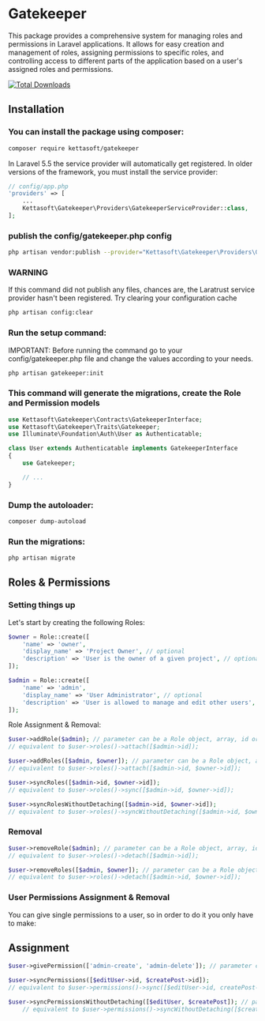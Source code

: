 # Gatekeeper
This package provides a comprehensive system for managing roles and permissions in Laravel applications. It allows for easy creation and management of roles, assigning permissions to specific roles, and controlling access to different parts of the application based on a user's assigned roles and permissions.

[![Total Downloads](https://img.shields.io/packagist/dt/kettasoft/gatekeeper?style=flat-square)](https://packagist.org/packages/kettasoft/gatekeeper)

## Installation

### You can install the package using composer:

```bash
composer require kettasoft/gatekeeper
```

In Laravel 5.5 the service provider will automatically get registered. In older versions of the framework, you must install the service provider:

```php
// config/app.php
'providers' => [
    ...
    Kettasoft\Gatekeeper\Providers\GatekeeperServiceProvider::class,
];
```

### publish the config/gatekeeper.php config
```bash
php artisan vendor:publish --provider="Kettasoft\Gatekeeper\Providers\GatekeeperServiceProvider" --tag="config"
```
### WARNING
If this command did not publish any files, chances are, the Laratrust service provider hasn't been registered. Try clearing your configuration cache
```bash
php artisan config:clear
```

### Run the setup command:

IMPORTANT: Before running the command go to your config/gatekeeper.php file and change the values according to your needs.
```bash
php artisan gatekeeper:init
```
### This command will generate the migrations, create the Role and Permission models

```php
use Kettasoft\Gatekeeper\Contracts\GatekeeperInterface;
use Kettasoft\Gatekeeper\Traits\Gatekeeper;
use Illuminate\Foundation\Auth\User as Authenticatable;

class User extends Authenticatable implements GatekeeperInterface
{
    use Gatekeeper;

    // ...
}
```

### Dump the autoloader:
```bash
composer dump-autoload
```

### Run the migrations:
```bash
php artisan migrate
```

## Roles & Permissions

### Setting things up
Let's start by creating the following Roles:
```php
$owner = Role::create([
    'name' => 'owner',
    'display_name' => 'Project Owner', // optional
    'description' => 'User is the owner of a given project', // optional
]);

$admin = Role::create([
    'name' => 'admin',
    'display_name' => 'User Administrator', // optional
    'description' => 'User is allowed to manage and edit other users', // optional
]);
```
Role Assignment & Removal:
```php
$user->addRole($admin); // parameter can be a Role object, array, id or the role string name
// equivalent to $user->roles()->attach([$admin->id]);

$user->addRoles([$admin, $owner]); // parameter can be a Role object, array, id or the role string name
// equivalent to $user->roles()->attach([$admin->id, $owner->id]);

$user->syncRoles([$admin->id, $owner->id]);
// equivalent to $user->roles()->sync([$admin->id, $owner->id]);

$user->syncRolesWithoutDetaching([$admin->id, $owner->id]);
// equivalent to $user->roles()->syncWithoutDetaching([$admin->id, $owner->id]);
```

### Removal
```php
$user->removeRole($admin); // parameter can be a Role object, array, id or the role string name
// equivalent to $user->roles()->detach([$admin->id]);

$user->removeRoles([$admin, $owner]); // parameter can be a Role object, array, id or the role string name
// equivalent to $user->roles()->detach([$admin->id, $owner->id]);
```
### User Permissions Assignment & Removal
You can give single permissions to a user, so in order to do it you only have to make:

## Assignment
```php
$user->givePermission(['admin-create', 'admin-delete']); // parameter can be a Permission object, array, id or the permission string name

$user->syncPermissions([$editUser->id, $createPost->id]);
// equivalent to $user->permissions()->sync([$editUser->id, createPost->id]);

$user->syncPermissionsWithoutDetaching([$editUser, $createPost]); // parameter can be a Permission object, array or id
    // equivalent to $user->permissions()->syncWithoutDetaching([$createPost->id, $editUser->id]);
```
